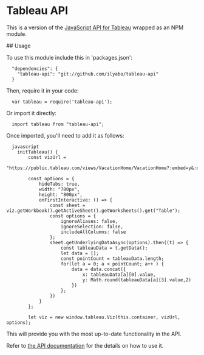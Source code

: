 # Tableau API

This is a version of the
[JavaScript API for Tableau](http://www.tableau.com/new-features/javascript-api)
wrapped as an NPM module.

## Usage

To use this module include this in 'packages.json':

```
  "dependencies": {
    "tableau-api": "git://github.com/ilyabo/tableau-api"
  }
```

Then, require it in your code:

```
  var tableau = require('tableau-api');
```

Or import it directly:

```
  import tableau from "tableau-api";
```

Once imported, you'll need to add it as follows:

```
  javascript
    initTableau() {
        const vizUrl =
            "https://public.tableau.com/views/VacationHome/VacationHome?:embed=y&:display_count=yes";

        const options = {
            hideTabs: true,
            width: "700px",
            height: "800px",
            onFirstInteractive: () => {
                const sheet = viz.getWorkbook().getActiveSheet().getWorksheets().get("Table");
                const options = {
                    ignoreAliases: false,
                    ignoreSelection: false,
                    includeAllColumns: false
                };
                sheet.getUnderlyingDataAsync(options).then((t) => {
                    const tableauData = t.getData();
                    let data = [];
                    const pointCount = tableauData.length;
                    for(let a = 0; a < pointCount; a++ ) {
                        data = data.concat({
                            x: tableauData[a][0].value,
                            y: Math.round(tableauData[a][3].value,2)
                        })
                    };
                })
            }
        };

        let viz = new window.tableau.Viz(this.container, vizUrl, options);
```

This will provide you with the most up-to-date functionality in the API.

Refer to [the API documentation](http://onlinehelp.tableau.com/current/api/js_api/en-us/help.htm)
for the details on how to use it.
